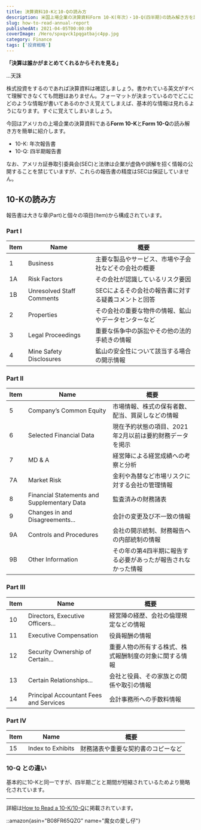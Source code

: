 ```yaml
---
title: 決算資料10-Kと10-Qの読み方
description: 米国上場企業の決算資料Form 10-K(年次)・10-Q(四半期)の読み解き方を詳細解説。各PartとItemの構成、Business・Risk Factors・MD&A・財務諸表など主要項目の意味と投資判断への活用方法。
slug: how-to-read-annual-report
publishedAt: 2021-04-05T00:00:00
coverImage: /Hero/spxqvck1pqgatbajc4pp.jpg
category: Finance
tags: ['投資戦略']
---
```


**「決算は誰かがまとめてくれるからそれを見る」**

...天誅

株式投資をするのであれば決算資料は確認しましょう。書かれている英文がすべて理解できなくても問題はありません。フォーマットが決まっているのでどこにどのような情報が書いてあるのかさえ覚えてしまえば、基本的な情報は見れるようになります。すぐに覚えてしまいましょう。

今回はアメリカの上場企業の決算資料である**Form 10-K**と**Form 10-Q**の読み解き方を簡単に紹介します。

- 10-K: 年次報告書
- 10-Q: 四半期報告書

なお、アメリカ証券取引委員会(SEC)と法律は企業が虚偽や誤解を招く情報の公開することを禁じていますが、これらの報告書の精度はSECは保証していません。

## 10-Kの読み方

報告書は大きな章(Part)と個々の項目(Item)から構成されています。

### Part I

| Item | Name                      | 概要                                                 |
| ---- | ------------------------- | ---------------------------------------------------- |
| 1    | Business                  | 主要な製品やサービス、市場や子会社などその会社の概要 |
| 1A   | Risk Factors              | その会社が認識しているリスク要因                     |
| 1B   | Unresolved Staff Comments | SECによるその会社の報告書に対する疑義コメントと回答  |
| 2    | Properties                | その会社の重要な物件の情報、鉱山やデータセンターなど |
| 3    | Legal Proceedings         | 重要な係争中の訴訟やその他の法的手続きの情報         |
| 4    | Mine Safety Disclosures   | 鉱山の安全性について該当する場合の開示情報           |

### Part II

| Item | Name                                        | 概要                                                          |
| ---- | ------------------------------------------- | ------------------------------------------------------------- |
| 5    | Company’s Common Equity                     | 市場情報、株式の保有者数、配当、買戻しなどの情報              |
| 6    | Selected Financial Data                     | 現在予約状態の項目、2021年2月以前は要約財務データを掲示       |
| 7    | MD & A                                      | 経営陣による経営成績への考察と分析                            |
| 7A   | Market Risk                                 | 金利や為替など市場リスクに対する会社の管理情報                |
| 8    | Financial Statements and Supplementary Data | 監査済みの財務諸表                                            |
| 9    | Changes in and Disagreements...             | 会計の変更及び不一致の情報                                    |
| 9A   | Controls and Procedures                     | 会社の開示統制、財務報告への内部統制の情報                    |
| 9B   | Other Information                           | その年の第4四半期に報告する必要があったが報告されなかった情報 |

### Part III

| Item | Name                                   | 概要                                                   |
| ---- | -------------------------------------- | ------------------------------------------------------ |
| 10   | Directors, Executive Officers...       | 経営陣の経歴、会社の倫理規定などの情報                 |
| 11   | Executive Compensation                 | 役員報酬の情報                                         |
| 12   | Security Ownership of Certain...       | 重要人物の所有する株式、株式報酬制度の対象に関する情報 |
| 13   | Certain Relationships...               | 会社と役員、その家族との関係や取引の情報               |
| 14   | Principal Accountant Fees and Services | 会計事務所への手数料情報                               |

### Part IV

| Item | Name              | 概要                               |
| ---- | ----------------- | ---------------------------------- |
| 15   | Index to Exhibits | 財務諸表や重要な契約書のコピーなど |

### 10-Q との違い

基本的に10-Kと同一ですが、四半期ごとと期間が短縮されているためより簡略化されています。

---

詳細は[How to Read a 10-K/10-Q](https://www.investor.gov/introduction-investing/general-resources/news-alerts/alerts-bulletins/investor-bulletins/how-read)に掲載されています。

::amazon{asin="B08FR65QZG" name="魔女の愛し仔"}
